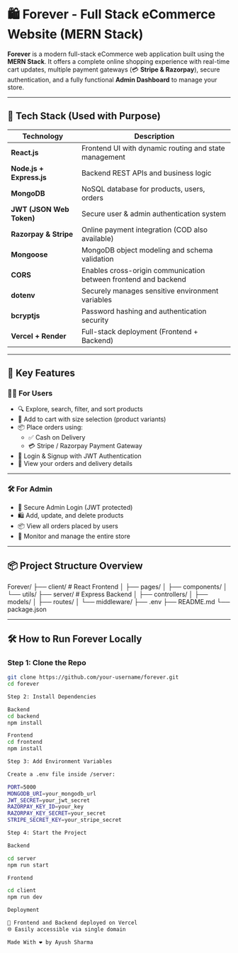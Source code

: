 # 🛍️ Forever - Full Stack eCommerce Website (MERN Stack)

**Forever** is a modern full-stack eCommerce web application built using the **MERN Stack**. It offers a complete online shopping experience with real-time cart updates, multiple payment gateways (💳 **Stripe & Razorpay**), secure authentication, and a fully functional **Admin Dashboard** to manage your store.

---

## 🚀 Tech Stack (Used with Purpose)

| Technology | Description |
|------------|-------------|
| **React.js** | Frontend UI with dynamic routing and state management |
| **Node.js + Express.js** | Backend REST APIs and business logic |
| **MongoDB** | NoSQL database for products, users, orders |
| **JWT (JSON Web Token)** | Secure user & admin authentication system |
| **Razorpay & Stripe** | Online payment integration (COD also available) |
| **Mongoose** | MongoDB object modeling and schema validation |
| **CORS** | Enables cross-origin communication between frontend and backend |
| **dotenv** | Securely manages sensitive environment variables |
| **bcryptjs** | Password hashing and authentication security |
| **Vercel + Render** | Full-stack deployment (Frontend + Backend) |

---

## 🎯 Key Features

### 👨‍💼 For Users
- 🔍 Explore, search, filter, and sort products
- 🛒 Add to cart with size selection (product variants)
- 📦 Place orders using:
  - ✅ Cash on Delivery
  - 💳 Stripe / Razorpay Payment Gateway
- 👤 Login & Signup with JWT Authentication
- 📄 View your orders and delivery details

---

### 🛠️ For Admin
- 🔐 Secure Admin Login (JWT protected)
- 🛍️ Add, update, and delete products
- 📦 View all orders placed by users
- 🧾 Monitor and manage the entire store

---
## 📦 Project Structure Overview

Forever/
├── client/ # React Frontend
│ ├── pages/
│ ├── components/
│ └── utils/
├── server/ # Express Backend
│ ├── controllers/
│ ├── models/
│ ├── routes/
│ └── middleware/
├── .env
├── README.md
└── package.json

---

## 🛠️ How to Run Forever Locally

### Step 1: Clone the Repo
```bash
git clone https://github.com/your-username/forever.git
cd forever

Step 2: Install Dependencies

Backend
cd backend
npm install

Frontend
cd frontend
npm install

Step 3: Add Environment Variables

Create a .env file inside /server:

PORT=5000
MONGODB_URI=your_mongodb_url
JWT_SECRET=your_jwt_secret
RAZORPAY_KEY_ID=your_key
RAZORPAY_KEY_SECRET=your_secret
STRIPE_SECRET_KEY=your_stripe_secret

Step 4: Start the Project

Backend

cd server
npm run start

Frontend

cd client
npm run dev

Deployment

🚀 Frontend and Backend deployed on Vercel
🌐 Easily accessible via single domain

Made With ❤️ by Ayush Sharma
